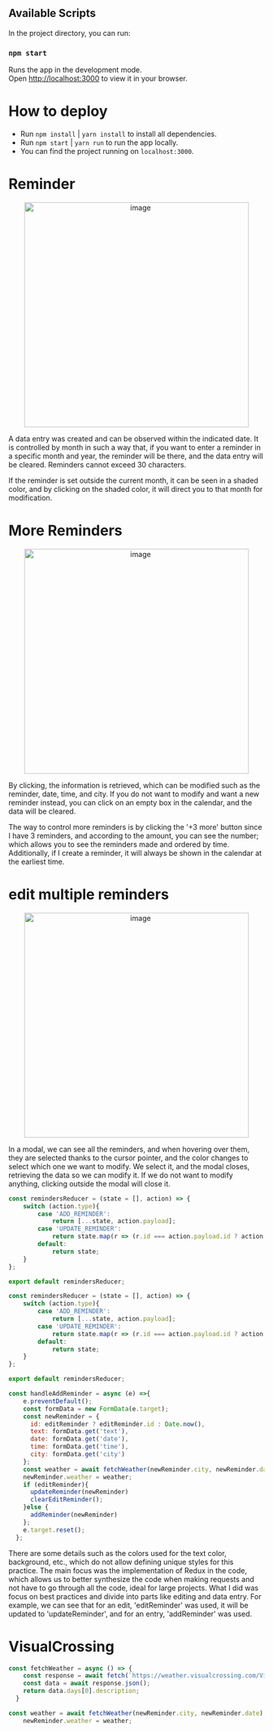 ## Available Scripts

In the project directory, you can run:

### `npm start`

Runs the app in the development mode.\
Open [http://localhost:3000](http://localhost:3000) to view it in your browser.

# How to deploy

 - Run `npm install` | `yarn install` to install all dependencies.
 - Run `npm start`   | `yarn run` to run the app locally.
 - You can find the project running on `localhost:3000`.

# Reminder

<div align="center">
    <img width="442" alt="image" src="https://github.com/Willikox/calendarioRedux/assets/38199474/4737d236-439f-4b13-9715-5ee54fe3a37a">
</div>

A data entry was created and can be observed within the indicated date. It is controlled by month in such a way that, if you want to enter a reminder in a specific month and year, the reminder will be there, and the data entry will be cleared. Reminders cannot exceed 30 characters.

If the reminder is set outside the current month, it can be seen in a shaded color, and by clicking on the shaded color, it will direct you to that month for modification.

# More Reminders

<div align="center">
    <img width="442" alt="image" src="https://github.com/Willikox/calendarioRedux/assets/38199474/da5141dd-a987-4341-bcbf-756847057afb">
</div>

By clicking, the information is retrieved, which can be modified such as the reminder, date, time, and city. If you do not want to modify and want a new reminder instead, you can click on an empty box in the calendar, and the data will be cleared.

The way to control more reminders is by clicking the '+3 more' button since I have 3 reminders, and according to the amount, you can see the number; which allows you to see the reminders made and ordered by time. Additionally, if I create a reminder, it will always be shown in the calendar at the earliest time.

# edit multiple reminders

<div align="center">
    <img width="442" alt="image" src="https://github.com/Willikox/calendarioRedux/assets/38199474/a50e0e29-2de9-4281-8fe8-d69bfa5a2f43">
</div>

In a modal, we can see all the reminders, and when hovering over them, they are selected thanks to the cursor pointer, and the color changes to select which one we want to modify. We select it, and the modal closes, retrieving the data so we can modify it. If we do not want to modify anything, clicking outside the modal will close it.

```javascript
const remindersReducer = (state = [], action) => {
    switch (action.type){
        case 'ADD_REMINDER':
            return [...state, action.payload];
        case 'UPDATE_REMINDER':
            return state.map(r => (r.id === action.payload.id ? action.payload : r));
        default:
            return state;
    }
};

export default remindersReducer;
```

```javascript
const remindersReducer = (state = [], action) => {
    switch (action.type){
        case 'ADD_REMINDER':
            return [...state, action.payload];
        case 'UPDATE_REMINDER':
            return state.map(r => (r.id === action.payload.id ? action.payload : r));
        default:
            return state;
    }
};

export default remindersReducer;
```

```javascript
const handleAddReminder = async (e) =>{
    e.preventDefault();
    const formData = new FormData(e.target);
    const newReminder = {
      id: editReminder ? editReminder.id : Date.now(),
      text: formData.get('text'),
      date: formData.get('date'),
      time: formData.get('time'),
      city: formData.get('city')
    };
    const weather = await fetchWeather(newReminder.city, newReminder.date);
    newReminder.weather = weather;
    if (editReminder){
      updateReminder(newReminder)
      clearEditReminder();
    }else {
      addReminder(newReminder)
    };
    e.target.reset();
  };
```

There are some details such as the colors used for the text color, background, etc., which do not allow defining unique styles for this practice. The main focus was the implementation of Redux in the code, which allows us to better synthesize the code when making requests and not have to go through all the code, ideal for large projects. What I did was focus on best practices and divide into parts like editing and data entry. For example, we can see that for an edit, 'editReminder' was used, it will be updated to 'updateReminder', and for an entry, 'addReminder' was used.

# VisualCrossing

```javascript
const fetchWeather = async () => {
    const response = await fetch(`https://weather.visualcrossing.com/VisualCrossingWebServices/rest/services/timeline/Ecuador?unitGroup=metric&key=5LQWAFGK7VFALAM3SWURFYY8L&contentType=json`);
    const data = await response.json();
    return data.days[0].description;
  }
```

```javascript
const weather = await fetchWeather(newReminder.city, newReminder.date);
    newReminder.weather = weather;
```
